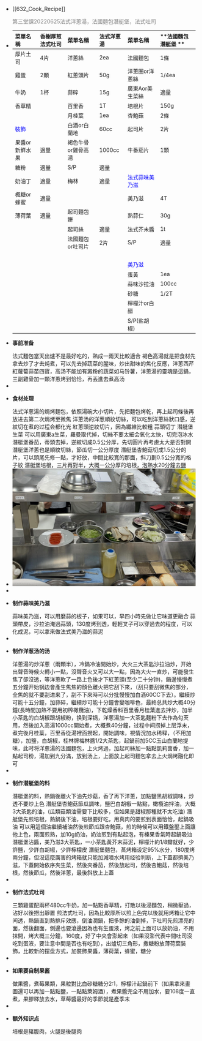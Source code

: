 - [[632_Cook_Recipe]] <p style="color:grey">第三堂課20220625法式洋蔥湯，法國麵包潛艇堡，法式吐司</p>
- | **菜單名稱** | **香榭厚煎法式吐司** | **菜單名稱** | **法式洋蔥湯** | **菜單名稱** | **法國麵包潛艇堡 ** |
  |---|---|---|---|---|---|
  | 厚片土司 | 4片 | 洋蔥絲 | 2ea | 法國麵包 | 1條  |
  | 雞蛋 | 2顆 | 紅蔥頭片 | 50g | 洋蔥圈or洋蔥絲 | 1/4ea  |
  | 牛奶 | 1杯 | 蒜碎 | 15g | 廣東Aor美生菜絲 | 適量  |
  | 香草精 |  | 百里香 | 1T | 培根片 | 150g  |
  |  |  | 月桂葉 | 1ea | 杏鮑菇 | 2條  |
  |  <span style="color:blue">裝飾</span>  |  | 白酒or白蘭地 | 60cc | 起司片 | 2片  |
  | 果醬or新鮮水果 | 適量 | 褐色牛骨or雞骨高湯 | 1000cc | 牛番茄片 | 1顆  |
  | 糖粉 | 適量 | S/P | 適量 |  |   |
  | 奶油丁 | 適量 | 梅林 | 適量 |  <span style="color:blue">法式蒜味美乃滋</span>  |   |
  | 楓糖or蜂蜜 | 適量 |  |  | 美乃滋 | 4T  |
  | 薄荷葉 | 適量 | 起司麵包餅 |  | 熟蒜仁 | 30g  |
  |  |  | 起司絲 | 適量 | 法式芥未醬 | 1t  |
  |  |  | 法國麵包or吐司片 | 2片 | S/P | 適量  |
  |  |  |  |  |  | &nbsp;  |
  |  |  |  |  |  <span style="color:blue">美乃滋</span>  |   |
  |  |  |  |  | 蛋黃 | 1ea  |
  |  |  |  |  | 蒜味沙拉油 | 100cc  |
  |  |  |  |  | 砂糖 | 1/2T  |
  |  |  |  |  | 檸檬汁or白醋 |   |
  |  |  |  |  | S/P(盐胡椒)|   |
- <p style="font-weight:bold">事前准备</p>
  法式麵包當天出爐不是最好吃的，熟成一兩天比較適合
  褐色高湯就是把食材先拿去炒了才去炖煮，可以先去掉蔬菜的腥味，炒出甜味的焦化反應，洋蔥西芹紅蘿蔔蒜苗四寶，高汤不能加有澱粉的蔬菜如马铃薯，洋蔥湯的靈魂是這鍋，三副雞骨加一顆洋蔥烤到恰恰，再丟進去煮高汤
-
- <p style="font-weight:bold">食材处理</p>
  法式洋蔥湯的焗烤麵包，依照湯碗大小切片，先把麵包烤乾，再上起司條後再放进去第二次焗烤至微焦
  洋蔥汤的洋葱順紋切絲，可以吃到洋蔥絲狀口感，逆紋切在煮的过程会都化光
  紅蔥頭逆紋切片，因為纖維比較粗
  蒜頭切丁
  潛艇堡生菜 可以用廣東a生菜，羅曼取代掉，切絲不要太細会氧化太快，切完泡冰水
  潛艇堡番茄，蒂頭去掉，逆紋切成0.5公分厚，先切圓片再考慮太大是否對開
  潛艇堡洋蔥也是順紋切絲，節瓜切一公分厚度
  潛艇堡杏鮑菇切成1.5公分的片，可以頭尾先修一點，才好放，中間比較寬的那面，斜刀劃0.5公分寬的格子紋
  潛艇堡培根，三片再對半，大概一公分厚的培根，泡熱水20分鐘去鹽
- ![image.png](../assets/image_1656396500740_0.png)
-
- <p style="font-weight:bold">制作蒜味美乃滋</p>
  蒜味美乃滋，可以用磨蒜的板子，如果可以，早四小時先做让它味道更融合
  蒜頭帶皮，沙拉油淹過蒜頭，130度烤到透，輕輕叉子可以穿過去的程度，可以化成泥，可以拿來做法式美乃滋的蒜泥
-
- <p style="font-weight:bold">制作洋葱汤的汤</p>
  洋蔥湯的炒洋蔥（兩顆半），冷鍋冷油開始炒，大火三大茶匙沙拉油炒，开始出聲音時候火轉小一點，沒聲音火又可以大一點，因為大火一直炒，可能發生焦了卻沒透，等洋蔥軟了一路上色後才下紅蔥頭(至少二十分钟)，鍋邊慢慢煮五分鐘开始锅边會產生焦焦的顏色離火把它刮下來，（刮只要刮微焦的部分，全焦的就不要刮进来了，刮不下來時可以分批慢慢加白酒60CC下去）。繼續炒可能十五分鐘，加蒜碎，繼續炒可能十分鐘會變咖啡色，最終总共炒大概40分鐘(長時間加熱不要用初榨橄欖油)，下乾燥香料百里香月桂葉進去拌炒，加半小茶匙的白胡椒跟胡椒粉，换到深锅，洋蔥湯加一大茶匙麵粉下去作為勾芡用，然後加入高湯1000cc開始煮，大概煮40分鐘，过程中间捞掉上层浮末，煮完後月桂葉，百里香從湯裡面撈起，開始調味，視情況加水稀释，（不用加糖），加鹽，白胡椒，桂林牌梅林醬1/2大茶匙，起鍋前加5CC玉山白蘭地提味，此时将洋蔥湯的法國麵包，上火烤過，加起司絲加一點點凱莉茴香，加一點起司粉，湯加到九分滿，放到汤上，上面放上起司麵包拿去上火焗烤融化即可
-
- <p style="font-weight:bold">制作潜艇堡的料</p>
  潛艇堡的料，熱鍋後離火下油先炒菇，香了再下洋蔥，加點鹽黑胡椒調味，炒透不要炒上色
  潛艇堡杏鮑菇節瓜調味，鹽巴白胡椒一點點，橄欖油拌油，大概3大茶匙的油，(瓜類菇類油需要下比較多，但如果是甜椒那種就不太吃油)
  潛艇堡先煎培根，熱鍋後下油，培根要好吃，用真肉的要煎到表面恰恰，起鍋吸油
  可以用這個油繼續補油然後煎節瓜跟杏鮑菇，煎的時候可以用鐵盤壓上面讓他上色，兩面煎熟，加10g奶油，奶油煎到有點起泡，有榛果香氣時起鍋吸油
  潛艇堡沾醬，美乃滋3大茶匙，一小茶匙黃芥末蒜泥，檸檬汁約1/8瓣就好，少許鹽，少許白胡椒，少許檸檬皮
  潛艇堡麵包，蒸烤箱设定95%水分，180度烤兩分鐘，但沒這麼厲害的烤箱就只能加減噴水烤用经验判断，上下蓋都擠美乃滋，下蓋開始依序夾生菜，然後夾番茄，然後放起司，然後杏鮑菇，然後培根，然後節瓜，然後洋蔥，最後斜放上上蓋
-
- <p style="font-weight:bold">制作法式吐司</p>
  三顆雞蛋配兩杯480cc牛奶，加一點點香草精，打散以後浸麵包，稍微壓過，沾好以後撈出靜置
  煎法式吐司，因為比較厚所以煎上色完以後就用烤箱让它中间透，熱鍋直到熱排斥效應，倒油潤鍋，把多餘的油倒掉，下吐司先煎漂亮的面，然後翻面，側邊也要滾邊因為也有生蛋液，烤之前上面可以放奶油，不用抹開，烤大概三分鐘，160度，好了中央會澎起來（如果沒澎代表中間吐司沒吃到蛋液，要注意中間是否也有吃到），出爐切三角形，撒糖粉放薄荷葉裝飾，比較新的摆盘方式，加裝飾果醬，薄荷葉，蜂蜜，糖分
-
- <p style="font-weight:bold">如果要自制果酱</p>
  做果醬，煮莓果類，果粒對比白砂糖糖分2:1，檸檬汁起鍋前下（如果拿來畫圖還可以再加一點點鹽，一點點萊姆酒），煮果醬完全不用加水，要108度一直煮，果膠釋放去水，草莓醬最好的季節就是產季末
-
- <p style="font-weight:bold">额外知识点</p>
  培根是豬腹肉，火腿是後腿肉